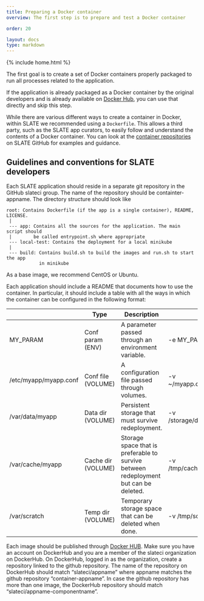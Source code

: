 ```yaml
---
title: Preparing a Docker container
overview: The first step is to prepare and test a Docker container 

order: 20

layout: docs
type: markdown
---
```

{% include home.html %}

The first goal is to create a set of Docker containers properly packaged to run all
processes related to the application.

If the application is already packaged as a Docker container by the original developers
and is already available on [Docker Hub](http://hub.docker.com), you can use that
directly and skip this step.

While there are various different ways to create a container in Docker, within SLATE
we recommended using a `Dockerfile`. This allows a third party, such as the SLATE 
app curators, to easily follow and understand the contents of a Docker 
container. You can look at the
[container repositories](https://github.com/search?q=topic%3Acontainer+org%3Aslateci&type=Repositories)
on SLATE GitHub for examples and guidance.

Guidelines and conventions for SLATE developers
-----------------------------------------------

Each SLATE application should reside in a separate git repository in the
GitHub slateci group. The name of the repository should be containter-appname.
The directory structure should look like

```
root: Contains Dockerfile (if the app is a single container), README, LICENSE.
 |
 --- app: Contains all the sources for the application. The main script should
 |        be called entrypoint.sh where appropriate
 --- local-test: Contains the deployment for a local minikube
 |
 --- build: Contains build.sh to build the images and run.sh to start the app
            in minikube
```

As a base image, we recommend CentOS or Ubuntu.

Each application should include a README that documents how to use the container.
In particular, it should include a table with all the ways in which the container
can be configured in the following format:

|   | Type | Description  | Example |
|---|---|---|---|
| MY_PARAM | Conf param (ENV)  | A parameter passed through an environment variable.  | -e MY_PARAM=value |
| /etc/myapp/myapp.conf  | Conf file (VOLUME)  | A configuration file passed through volumes. | -v ~/myapp.conf:/etc/myapp/myapp.conf  |
| /var/data/myapp  | Data dir (VOLUME)  | Persistent storage that must survive redeployment. | -v /storage/data/myapp:/var/data/myapp |
| /var/cache/myapp  | Cache dir (VOLUME)  | Storage space that is preferable to survive between redeployment but can be deleted.  | -v /tmp/cache/myapp:/var/cache/squid |
| /var/scratch  | Temp dir (VOLUME)  | Temporary storage space that can be deleted when done. | -v /tmp/scratch:/var/scratch |

Each image should be published through [Docker HUB](https://hub.docker.com/).
Make sure you have an account on DockerHub and you are a member of the slateci
organization on DockerHub. On DockerHub, logged in as the organization, create
a repository linked to the github repository.
The name of the repository on DockerHub should match “slateci/appname” where
appname matches the github repository “container-appname”.
In case the github repository has more than one image, the DockerHub repository
should match “slateci/appname-componentname”.
